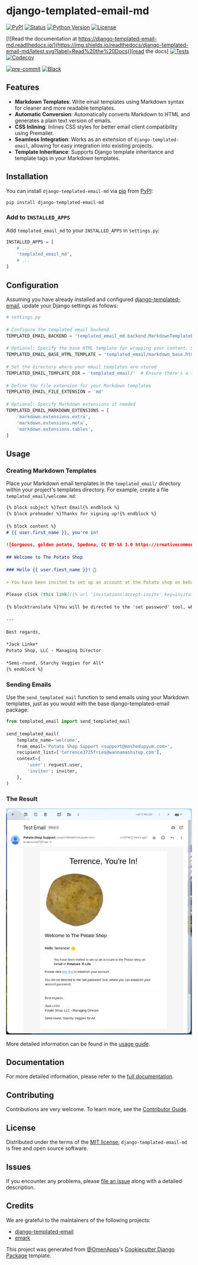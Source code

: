 # django-templated-email-md

[![PyPI](https://img.shields.io/pypi/v/django-templated-email-md.svg)][pypi status]
[![Status](https://img.shields.io/pypi/status/django-templated-email-md.svg)][pypi status]
[![Python Version](https://img.shields.io/pypi/pyversions/django-templated-email-md)][pypi status]
[![License](https://img.shields.io/pypi/l/django-templated-email-md)][license]

[![Read the documentation at https://django-templated-email-md.readthedocs.io/](https://img.shields.io/readthedocs/django-templated-email-md/latest.svg?label=Read%20the%20Docs)][read the docs]
[![Tests](https://github.com/OmenApps/django-templated-email-md/actions/workflows/tests.yml/badge.svg)][tests]
[![Codecov](https://codecov.io/gh/OmenApps/django-templated-email-md/branch/main/graph/badge.svg)][codecov]

[![pre-commit](https://img.shields.io/badge/pre--commit-enabled-brightgreen?logo=pre-commit&logoColor=white)][pre-commit]
[![Black](https://img.shields.io/badge/code%20style-black-000000.svg)][black]

[pypi status]: https://pypi.org/project/django-templated-email-md/
[read the docs]: https://django-templated-email-md.readthedocs.io/
[tests]: https://github.com/OmenApps/django-templated-email-md/actions?workflow=Tests
[codecov]: https://app.codecov.io/gh/OmenApps/django-templated-email-md
[pre-commit]: https://github.com/pre-commit/pre-commit
[black]: https://github.com/psf/black

## Features

- **Markdown Templates**: Write email templates using Markdown syntax for cleaner and more readable templates.
- **Automatic Conversion**: Automatically converts Markdown to HTML and generates a plain text version of emails.
- **CSS Inlining**: Inlines CSS styles for better email client compatibility using Premailer.
- **Seamless Integration**: Works as an extension of `django-templated-email`, allowing for easy integration into existing projects.
- **Template Inheritance**: Supports Django template inheritance and template tags in your Markdown templates.

## Installation

You can install `django-templated-email-md` via [pip] from [PyPI]:

```bash
pip install django-templated-email-md
```

### Add to `INSTALLED_APPS`

Add `templated_email_md` to your `INSTALLED_APPS` in `settings.py`:

```python
INSTALLED_APPS = [
    # ...
    'templated_email_md',
    # ...
]
```

## Configuration

Assuming you have already installed and configured [django-templated-email](https://github.com/vintasoftware/django-templated-email/), update your Django settings as follows:

```python
# settings.py

# Configure the templated email backend
TEMPLATED_EMAIL_BACKEND = 'templated_email_md.backend.MarkdownTemplateBackend'

# Optional: Specify the base HTML template for wrapping your content. See the Usage guide for details.
TEMPLATED_EMAIL_BASE_HTML_TEMPLATE = 'templated_email/markdown_base.html'

# Set the directory where your email templates are stored
TEMPLATED_EMAIL_TEMPLATE_DIR = 'templated_email/'  # Ensure there's a trailing slash

# Define the file extension for your Markdown templates
TEMPLATED_EMAIL_FILE_EXTENSION = 'md'

# Optional: Specify Markdown extensions if needed
TEMPLATED_EMAIL_MARKDOWN_EXTENSIONS = [
    'markdown.extensions.extra',
    'markdown.extensions.meta',
    'markdown.extensions.tables',
]
```

## Usage

### Creating Markdown Templates

Place your Markdown email templates in the `templated_email/` directory within your project's templates directory. For example, create a file `templated_email/welcome.md`:

```markdown
{% block subject %}Test Email{% endblock %}
{% block preheader %}Thanks for signing up!{% endblock %}

{% block content %}
# {{ user.first_name }}, you're in!

![Gorgeous, golden potato, Spedona, CC BY-SA 3.0 https://creativecommons.org/licenses/by-sa/3.0, via Wikimedia Commons](https://upload.wikimedia.org/wikipedia/commons/a/a4/Icone_pdt.png)

## Welcome to The Potato Shop

### Hello {{ user.fiest_name }}! 👋

> You have been invited to set up an account at the Potato shop on behalf of  **{{ inviter.name }}**.

Please click [this link]({% url 'invitations:accept-invite' key=invitation.key %}) to establish your account.

{% blocktranslate %}You will be directed to the 'set password' tool, where you can establish your account password.{% endblocktranslate %}

---

Best regards,

*Jack Linke*
Potato Shop, LLC - Managing Director

*Semi-round, Starchy Veggies for All*
{% endblock %}
```

### Sending Emails

Use the `send_templated_mail` function to send emails using your Markdown templates, just as you would with the base django-templated-email package:

```python
from templated_email import send_templated_mail

send_templated_mail(
    template_name='welcome',
    from_email='Potato Shop Support <support@mashedupyum.com>',
    recipient_list=['terrence3725fries@wannamashitup.com'],
    context={
        'user': request.user,
        'inviter': inviter,
    },
)
```

### The Result

![Email Preview](https://raw.githubusercontent.com/OmenApps/django-templated-email-md/0495a02b8f4a6affebefb3c2e89562c553851b17/docs/_static/email_screenshot.png)

More detailed information can be found in the [usage guide][usage guide].

## Documentation

For more detailed information, please refer to the [full documentation][read the docs].

## Contributing

Contributions are very welcome. To learn more, see the [Contributor Guide].

## License

Distributed under the terms of the [MIT license][license], `django-templated-email-md` is free and open source software.

## Issues

If you encounter any problems, please [file an issue] along with a detailed description.

## Credits

We are grateful to the maintainers of the following projects:

- [django-templated-email](https://github.com/vintasoftware/django-templated-email/)
- [emark](https://github.com/voiio/emark)

This project was generated from [@OmenApps]'s [Cookiecutter Django Package] template.

[@omenapps]: https://github.com/OmenApps
[pypi]: https://pypi.org/
[license]: https://github.com/OmenApps/django-templated-email-md/blob/main/LICENSE
[read the docs]: https://django-templated-email-md.readthedocs.io/
[usage guide]: https://django-templated-email-md.readthedocs.io/en/latest/usage.html
[contributor guide]: https://github.com/OmenApps/django-templated-email-md/blob/main/CONTRIBUTING.md
[file an issue]: https://github.com/OmenApps/django-templated-email-md/issues
[cookiecutter django package]: https://github.com/OmenApps/cookiecutter-django-package
[pip]: https://pip.pypa.io/
